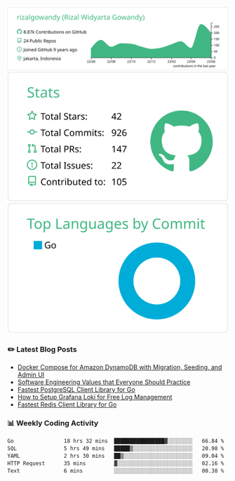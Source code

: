 ![profile-details](profile-summary-card-output/vue/0-profile-details.svg)
![stats](profile-summary-card-output/vue/3-stats.svg)
![most-commit-language](profile-summary-card-output/vue/2-most-commit-language.svg)

### :pencil2: Latest Blog Posts
<!-- BLOG-POST-LIST:START -->
- [Docker Compose for Amazon DynamoDB with Migration, Seeding, and Admin UI](https://medium.com/geekculture/docker-compose-for-amazon-dynamodb-with-migration-seeding-and-admin-ui-db11a348cc6a?source=rss-5763b0f1aba6------2)
- [Software Engineering Values that Everyone Should Practice](https://levelup.gitconnected.com/software-engineering-values-that-everyone-should-practice-c980d00cd103?source=rss-5763b0f1aba6------2)
- [Fastest PostgreSQL Client Library for Go](https://levelup.gitconnected.com/fastest-postgresql-client-library-for-go-579fa97909fb?source=rss-5763b0f1aba6------2)
- [How to Setup Grafana Loki for Free Log Management](https://levelup.gitconnected.com/how-to-setup-grafana-loki-for-free-log-management-ceb60558503c?source=rss-5763b0f1aba6------2)
- [Fastest Redis Client Library for Go](https://levelup.gitconnected.com/fastest-redis-client-library-for-go-7993f618f5ab?source=rss-5763b0f1aba6------2)
<!-- BLOG-POST-LIST:END -->

### 📊 Weekly Coding Activity
<!--START_SECTION:waka-->

```txt
Go                18 hrs 32 mins  ████████████████▓░░░░░░░░   66.84 %
SQL               5 hrs 49 mins   █████▒░░░░░░░░░░░░░░░░░░░   20.98 %
YAML              2 hrs 30 mins   ██▒░░░░░░░░░░░░░░░░░░░░░░   09.04 %
HTTP Request      35 mins         ▓░░░░░░░░░░░░░░░░░░░░░░░░   02.16 %
Text              6 mins          ░░░░░░░░░░░░░░░░░░░░░░░░░   00.38 %
```

<!--END_SECTION:waka-->
